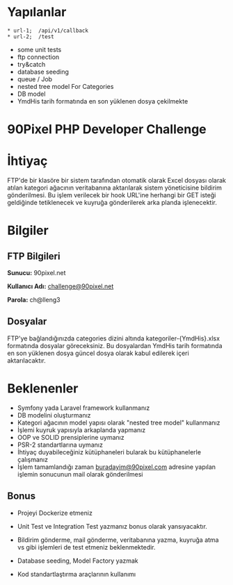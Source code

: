 # Yapılanlar
    * url-1;  /api/v1/callback
    * url-2;  /test
* some unit tests
* ftp connection
* try&catch
* database seeding
* queue / Job
* nested tree model For Categories
* DB model
* YmdHis tarih formatında en son yüklenen dosya çekilmekte

90Pixel PHP Developer Challenge
===============================

İhtiyaç
=======

FTP'de bir klasöre bir sistem tarafından otomatik olarak Excel dosyası olarak atılan kategori ağacının veritabanına aktarılarak sistem yöneticisine bildirim gönderilmesi. Bu işlem verilecek bir hook URL'ine herhangi bir GET isteği geldiğinde tetiklenecek ve kuyruğa gönderilerek arka planda işlenecektir.

Bilgiler
========

FTP Bilgileri
-------------

**Sunucu:** 90pixel.net

**Kullanıcı Adı:** challenge@90pixel.net

**Parola:** ch@lleng3

Dosyalar
--------

FTP'ye bağlandığınızda categories dizini altında kategoriler-{YmdHis}.xlsx formatında dosyalar göreceksiniz. Bu dosyalardan YmdHis tarih formatında en son yüklenen dosya güncel dosya olarak kabul edilerek içeri aktarılacaktır.

Beklenenler
===========

-   Symfony yada Laravel framework kullanmanız
-   DB modelini oluşturmanız
-   Kategori ağacının model yapısı olarak  "nested tree model" kullanmanız
-   İşlemi kuyruk yapısıyla arkaplanda yapmanız
-   OOP ve SOLID prensiplerine uymanız
-   PSR-2 standartlarına uymanız
-   İhtiyaç duyabileceğiniz kütüphaneleri bularak bu kütüphanelerle çalışmanız
-   İşlem tamamlandığı zaman buradayim@90pixel.com adresine yapılan işlemin sonucunun mail olarak gönderilmesi

Bonus
-----

-   Projeyi Dockerize etmeniz
-   Unit Test ve Integration Test yazmanız bonus olarak yansıyacaktır. 

-   Bildirim gönderme, mail gönderme, veritabanına yazma, kuyruğa atma vs gibi işlemleri de test etmeniz beklenmektedir.

-   Database seeding, Model Factory yazmak
-   Kod standartlaştırma araçlarının kullanımı
